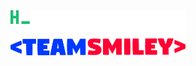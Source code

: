 <img style="width: 20em; height:auto;" src="https://github.com/lstuma/lstuma/blob/main/hello_world.gif"/>
<img style="width: 20em; height:auto; display: flex; position: absolute; transform: translate(0, -2em);" src="https://github.com/lstuma/lstuma/blob/main/teamsmiley.png"/>

<!--
**lstuma/lstuma** is a ✨ _special_ ✨ repository because its `README.md` (this file) appears on your GitHub profile.

Here are some ideas to get you started:

- 🔭 I’m currently working on ...
- 🌱 I’m currently learning ...
- 👯 I’m looking to collaborate on ...
- 🤔 I’m looking for help with ...
- 💬 Ask me about ...
- 📫 How to reach me: ...
- 😄 Pronouns: ...
- ⚡ Fun fact: ...
-->
